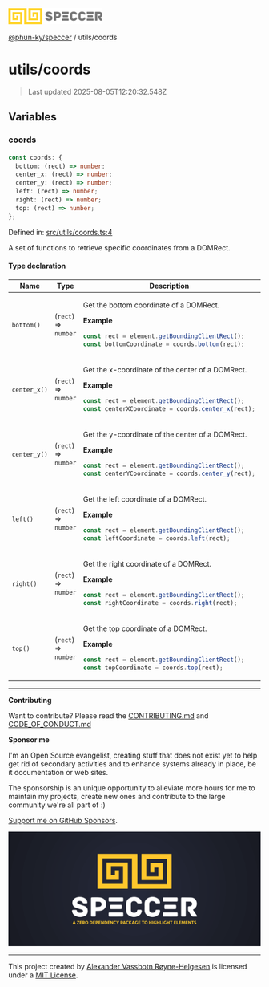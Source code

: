 <div><img alt="SPECCER logo" src="https://raw.githubusercontent.com/phun-ky/speccer/main/public/logo-speccer-horizontal-colored-package.svg?raw=true" style="max-height:32px;"/></div>

[@phun-ky/speccer](../README.md) / utils/coords

# utils/coords

> Last updated 2025-08-05T12:20:32.548Z

## Variables

### coords

```ts
const coords: {
  bottom: (rect) => number;
  center_x: (rect) => number;
  center_y: (rect) => number;
  left: (rect) => number;
  right: (rect) => number;
  top: (rect) => number;
};
```

Defined in:
[src/utils/coords.ts:4](https://github.com/phun-ky/speccer/blob/main/src/utils/coords.ts#L4)

A set of functions to retrieve specific coordinates from a DOMRect.

#### Type declaration

<table>
<thead>
<tr>
<th>Name</th>
<th>Type</th>
<th>Description</th>
<th>Defined in</th>
</tr>
</thead>
<tbody>
<tr>
<td>

<a id="bottom"></a> `bottom()`

</td>
<td>

(`rect`) => `number`

</td>
<td>

Get the bottom coordinate of a DOMRect.

**Example**

```ts
const rect = element.getBoundingClientRect();
const bottomCoordinate = coords.bottom(rect);
```

</td>
<td>

[src/utils/coords.ts:39](https://github.com/phun-ky/speccer/blob/main/src/utils/coords.ts#L39)

</td>
</tr>
<tr>
<td>

<a id="center_x"></a> `center_x()`

</td>
<td>

(`rect`) => `number`

</td>
<td>

Get the x-coordinate of the center of a DOMRect.

**Example**

```ts
const rect = element.getBoundingClientRect();
const centerXCoordinate = coords.center_x(rect);
```

</td>
<td>

[src/utils/coords.ts:63](https://github.com/phun-ky/speccer/blob/main/src/utils/coords.ts#L63)

</td>
</tr>
<tr>
<td>

<a id="center_y"></a> `center_y()`

</td>
<td>

(`rect`) => `number`

</td>
<td>

Get the y-coordinate of the center of a DOMRect.

**Example**

```ts
const rect = element.getBoundingClientRect();
const centerYCoordinate = coords.center_y(rect);
```

</td>
<td>

[src/utils/coords.ts:75](https://github.com/phun-ky/speccer/blob/main/src/utils/coords.ts#L75)

</td>
</tr>
<tr>
<td>

<a id="left"></a> `left()`

</td>
<td>

(`rect`) => `number`

</td>
<td>

Get the left coordinate of a DOMRect.

**Example**

```ts
const rect = element.getBoundingClientRect();
const leftCoordinate = coords.left(rect);
```

</td>
<td>

[src/utils/coords.ts:51](https://github.com/phun-ky/speccer/blob/main/src/utils/coords.ts#L51)

</td>
</tr>
<tr>
<td>

<a id="right"></a> `right()`

</td>
<td>

(`rect`) => `number`

</td>
<td>

Get the right coordinate of a DOMRect.

**Example**

```ts
const rect = element.getBoundingClientRect();
const rightCoordinate = coords.right(rect);
```

</td>
<td>

[src/utils/coords.ts:27](https://github.com/phun-ky/speccer/blob/main/src/utils/coords.ts#L27)

</td>
</tr>
<tr>
<td>

<a id="top"></a> `top()`

</td>
<td>

(`rect`) => `number`

</td>
<td>

Get the top coordinate of a DOMRect.

**Example**

```ts
const rect = element.getBoundingClientRect();
const topCoordinate = coords.top(rect);
```

</td>
<td>

[src/utils/coords.ts:15](https://github.com/phun-ky/speccer/blob/main/src/utils/coords.ts#L15)

</td>
</tr>
</tbody>
</table>

---

**Contributing**

Want to contribute? Please read the
[CONTRIBUTING.md](https://github.com/phun-ky/speccer/blob/main/CONTRIBUTING.md)
and
[CODE_OF_CONDUCT.md](https://github.com/phun-ky/speccer/blob/main/CODE_OF_CONDUCT.md)

**Sponsor me**

I'm an Open Source evangelist, creating stuff that does not exist yet to help
get rid of secondary activities and to enhance systems already in place, be it
documentation or web sites.

The sponsorship is an unique opportunity to alleviate more hours for me to
maintain my projects, create new ones and contribute to the large community
we're all part of :)

[Support me on GitHub Sponsors](https://github.com/sponsors/phun-ky).

![Speccer banner, with logo and slogan: A zero dependency package to annotate or highlight elements](https://github.com/phun-ky/speccer/blob/main/public/speccer-banner.png?raw=true)

---

This project created by [Alexander Vassbotn Røyne-Helgesen](http://phun-ky.net)
is licensed under a [MIT License](https://choosealicense.com/licenses/mit/).
